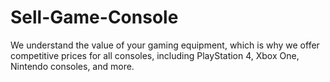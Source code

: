 # Sell-Game-Console
We understand the value of your gaming equipment, which is why we offer competitive prices for all consoles, including PlayStation 4, Xbox One, Nintendo consoles, and more. 
